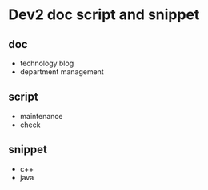 # Dev2 doc script and snippet

## doc

* technology blog
* department management

## script

* maintenance
* check

## snippet

* c++
* java
